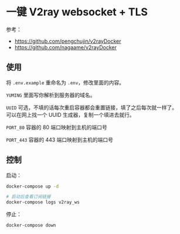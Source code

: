 # 一键 V2ray websocket + TLS

参考：

- <https://github.com/pengchujin/v2rayDocker>
- <https://github.com/nagaame/v2rayDocker>

## 使用

将 `.env.example` 重命名为 `.env`，修改里面的内容。

`YUMING` 里面写你解析到服务器的域名。

`UUID` 可选，不填的话每次重启容器都会重置链接，填了之后每次就一样了。  
可以在网上找一个 UUID 生成器，复制一个填进去就行。

`PORT_80` 容器的 80 端口映射到主机的端口号

`PORT_443` 容器的 443 端口映射到主机的端口号

## 控制

启动：

```sh
docker-compose up -d

# 启动后查看订阅链接
docker-compose logs v2ray_ws
```

停止：

```sh
docker-compose down
```
